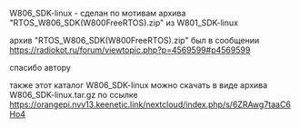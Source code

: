 W806_SDK-linux - сделан по мотивам архива "RTOS_W806_SDK(W800FreeRTOS).zip" из W801_SDK-linux

архив "RTOS_W806_SDK(W800FreeRTOS).zip" был в сообщении https://radiokot.ru/forum/viewtopic.php?p=4569599#p4569599

спасибо автору


также этот каталог W806_SDK-linux
  можно скачать в виде архива W806_SDK-linux.tar.gz по ссылке
  https://orangepi.nvv13.keenetic.link/nextcloud/index.php/s/6ZRAwg7taaC6Ho4 











